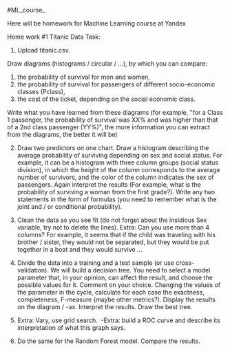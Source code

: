 #ML_course_

Here will be homework for Machine Learning course at Yandex 

Home work #1 Titanic Data Task:

1. Upload titanic.csv. 

  Draw diagrams (histograms / circular / ...), by which you can compare:
  1) the probability of survival for men and women,
  2) the probability of survival for passengers of different socio-economic classes (Pclass),
  3) the cost of the ticket, depending on the social economic class.

  Write what you have learned from these diagrams (for example, "for a Class 1 passenger, the probability of survival was XX% and was higher than that of a 2nd class passenger (YY%)", the more information you can extract from the diagrams, the better it will be)

2. Draw two predictors on one chart. Draw a histogram describing the average probability of surviving depending on sex and social status. For example, it can be a histogram with three column groups (social status division), in which the height of the column corresponds to the average number of survivors, and the color of the column indicates the sex of passengers. Again interpret the results (For example, what is the probability of surviving a woman from the first grade?). Write any two statements in the form of formulas (you need to remember what is the joint and / or conditional probability).

3. Clean the data as you see fit (do not forget about the insidious Sex variable, try not to delete the lines). Extra: Can you use more than 4 columns? For example, it seems that if the child was traveling with his brother / sister, they would not be separated, but they would be put together in a boat and they would survive ...

4. Divide the data into a training and a test sample (or use cross-validation). We will build a decision tree. You need to select a model parameter that, in your opinion, can affect the result, and choose the possible values for it. Comment on your choice. Changing the values of the parameter in the cycle, calculate for each case the exactness, completeness, F-measure (maybe other metrics?). Display the results on the diagram / -ax. Interpret the results. Draw the best tree.

5. Extra: Vary, use grid search.
 -Extra: build a ROC curve and describe its interpretation of what this graph says.

6. Do the same for the Random Forest model. Compare the results.
